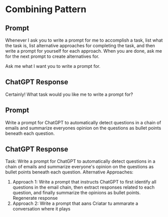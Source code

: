 # Combining Pattern

## Prompt
Whenever I ask you to write a prompt for me to accomplish a task, list what the task is, list alternative approaches for completing the task, and then write a prompt for yourself for each approach. When you are done, ask me for the next prompt to create alternatives for.

Ask me what I want you to write a prompt for.

## ChatGPT Response
Certainly! What task would you like me to write a prompt for?

## Prompt
Write a prompt for ChatGPT to automatically detect questions in a chain of emails and summarize everyones opinion on the questions as bullet points beneath each question.

## ChatGPT Response
Task: Write a prompt for ChatGPT to automatically detect questions in a chain of emails and summarize everyone's opinion on the questions as bullet points beneath each question.
Alternative Approaches:
1. Approach 1: Write a prompt that instructs ChatGPT to first identify all questions in the email chain, then extract responses related to each question, and finally summarize the opinions as bullet points.
Regenerate response
2. Approach 2: Write a prompt that aans Criatar tu ammarate a conversation where it plays